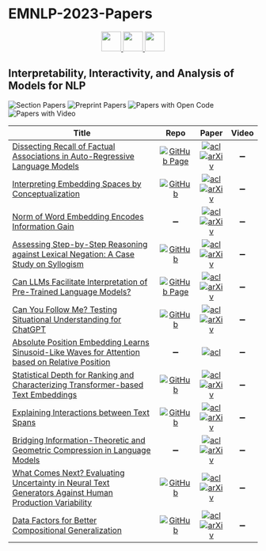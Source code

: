 # EMNLP-2023-Papers

<div align="center">
    <a href="https://github.com/DmitryRyumin/EMNLP-2023-Papers/blob/main/sections/phonology-morphology-and-word-segmentation.md">
        <img src="https://cdn.jsdelivr.net/gh/DmitryRyumin/NewEraAI-Papers@main/images/left.svg" width="40" alt="" />
    </a>
    <a href="https://github.com/DmitryRyumin/EMNLP-2023-Papers/">
        <img src="https://cdn.jsdelivr.net/gh/DmitryRyumin/NewEraAI-Papers@main/images/home.svg" width="40" alt="" />
    </a>
    <a href="https://github.com/DmitryRyumin/EMNLP-2023-Papers/blob/main/sections/language-grounding-to-vision-robotics-and-beyond.md">
        <img src="https://cdn.jsdelivr.net/gh/DmitryRyumin/NewEraAI-Papers@main/images/right.svg" width="40" alt="" />
    </a>
</div>

## Interpretability, Interactivity, and Analysis of Models for NLP

![Section Papers](https://img.shields.io/badge/Section%20Papers-12-42BA16) ![Preprint Papers](https://img.shields.io/badge/Preprint%20Papers-11-b31b1b) ![Papers with Open Code](https://img.shields.io/badge/Papers%20with%20Open%20Code-7-1D7FBF) ![Papers with Video](https://img.shields.io/badge/Papers%20with%20Video-0-FF0000)

<!-- 210, 299 -->
| **Title** | **Repo** | **Paper** | **Video** |
|-----------|:--------:|:---------:|:---------:|
| [Dissecting Recall of Factual Associations in Auto-Regressive Language Models](https://aclanthology.org/2023.emnlp-main.751) | [![GitHub Page](https://img.shields.io/badge/GitHub-Page-159957.svg?style=flat)](https://github.com/google-research/google-research/tree/master/dissecting_factual_predictions) | [![acl](https://img.shields.io/badge/pdf-ACL%20Anthology-CBCBCC.svg)](https://aclanthology.org/2023.emnlp-main.751.pdf) <br /> [![arXiv](https://img.shields.io/badge/arXiv-2304.14767-b31b1b.svg)](http://arxiv.org/abs/2304.14767) | :heavy_minus_sign: |
| [Interpreting Embedding Spaces by Conceptualization](https://aclanthology.org/2023.emnlp-main.106) | [![GitHub](https://img.shields.io/github/stars/adiSimhi/Interpreting-Embedding-Spaces-by-Conceptualization?style=flat)](https://github.com/adiSimhi/Interpreting-Embedding-Spaces-by-Conceptualization) | [![acl](https://img.shields.io/badge/pdf-ACL%20Anthology-CBCBCC.svg)](https://aclanthology.org/2023.emnlp-main.106.pdf) <br /> [![arXiv](https://img.shields.io/badge/arXiv-2209.00445-b31b1b.svg)](http://arxiv.org/abs/2209.00445) | :heavy_minus_sign: |
| [Norm of Word Embedding Encodes Information Gain](https://aclanthology.org/2023.emnlp-main.131) | :heavy_minus_sign: | [![acl](https://img.shields.io/badge/pdf-ACL%20Anthology-CBCBCC.svg)](https://aclanthology.org/2023.emnlp-main.131.pdf) <br /> [![arXiv](https://img.shields.io/badge/arXiv-2212.09663-b31b1b.svg)](http://arxiv.org/abs/2212.09663) | :heavy_minus_sign: |
| [Assessing Step-by-Step Reasoning against Lexical Negation: A Case Study on Syllogism](https://aclanthology.org/2023.emnlp-main.912) | [![GitHub](https://img.shields.io/github/stars/muyo8692/stepbystep-reasoning-vs-negation?style=flat)](https://github.com/muyo8692/stepbystep-reasoning-vs-negation) | [![acl](https://img.shields.io/badge/pdf-ACL%20Anthology-CBCBCC.svg)](https://aclanthology.org/2023.emnlp-main.912.pdf) <br /> [![arXiv](https://img.shields.io/badge/arXiv-2310.14868-b31b1b.svg)](http://arxiv.org/abs/2310.14868) | :heavy_minus_sign: |
| [Can LLMs Facilitate Interpretation of Pre-Trained Language Models?](https://aclanthology.org/2023.emnlp-main.196) | [![GitHub Page](https://img.shields.io/badge/GitHub-Page-159957.svg)](https://neurox.qcri.org/projects/transformers-concept-net/) | [![acl](https://img.shields.io/badge/pdf-ACL%20Anthology-CBCBCC.svg)](https://aclanthology.org/2023.emnlp-main.196.pdf) <br /> [![arXiv](https://img.shields.io/badge/arXiv-2305.13386-b31b1b.svg)](http://arxiv.org/abs/2305.13386) | :heavy_minus_sign: |
| [Can You Follow Me? Testing Situational Understanding for ChatGPT](https://aclanthology.org/2023.emnlp-main.394) | [![GitHub](https://img.shields.io/github/stars/yangalan123/SituationalTesting?style=flat)](https://github.com/yangalan123/SituationalTesting) | [![acl](https://img.shields.io/badge/pdf-ACL%20Anthology-CBCBCC.svg)](https://aclanthology.org/2023.emnlp-main.394.pdf) <br /> [![arXiv](https://img.shields.io/badge/arXiv-2310.16135-b31b1b.svg)](http://arxiv.org/abs/2310.16135) | :heavy_minus_sign: |
| [Absolute Position Embedding Learns Sinusoid-Like Waves for Attention based on Relative Position](https://aclanthology.org/2023.emnlp-main.2) | :heavy_minus_sign: | [![acl](https://img.shields.io/badge/pdf-ACL%20Anthology-CBCBCC.svg)](https://aclanthology.org/2023.emnlp-main.2.pdf) | :heavy_minus_sign: |
| [Statistical Depth for Ranking and Characterizing Transformer-based Text Embeddings](https://aclanthology.org/2023.emnlp-main.596) | [![GitHub](https://img.shields.io/github/stars/pkseeg/tte_depth?style=flat)](https://github.com/pkseeg/tte_depth) | [![acl](https://img.shields.io/badge/pdf-ACL%20Anthology-CBCBCC.svg)](https://aclanthology.org/2023.emnlp-main.596.pdf) <br /> [![arXiv](https://img.shields.io/badge/arXiv-2310.15010-b31b1b.svg)](http://arxiv.org/abs/2310.15010) | :heavy_minus_sign: |
| [Explaining Interactions between Text Spans](https://aclanthology.org/2023.emnlp-main.783) | [![GitHub](https://img.shields.io/github/stars/copenlu/spanex?style=flat)](https://github.com/copenlu/spanex) | [![acl](https://img.shields.io/badge/pdf-ACL%20Anthology-CBCBCC.svg)](https://aclanthology.org/2023.emnlp-main.783.pdf) <br /> [![arXiv](https://img.shields.io/badge/arXiv-2310.13506-b31b1b.svg)](http://arxiv.org/abs/2310.13506) | :heavy_minus_sign: |
| [Bridging Information-Theoretic and Geometric Compression in Language Models](https://aclanthology.org/2023.emnlp-main.762) | :heavy_minus_sign: | [![acl](https://img.shields.io/badge/pdf-ACL%20Anthology-CBCBCC.svg)](https://aclanthology.org/2023.emnlp-main.762.pdf) <br /> [![arXiv](https://img.shields.io/badge/arXiv-2310.13620-b31b1b.svg)](http://arxiv.org/abs/2310.13620) | :heavy_minus_sign: |
| [What Comes Next? Evaluating Uncertainty in Neural Text Generators Against Human Production Variability](https://aclanthology.org/2023.emnlp-main.887) | [![GitHub](https://img.shields.io/github/stars/dmg-illc/nlg-uncertainty-probes?style=flat)](https://github.com/dmg-illc/nlg-uncertainty-probes) | [![acl](https://img.shields.io/badge/pdf-ACL%20Anthology-CBCBCC.svg)](https://aclanthology.org/2023.emnlp-main.887.pdf) <br /> [![arXiv](https://img.shields.io/badge/arXiv-2305.11707-b31b1b.svg)](http://arxiv.org/abs/2305.11707) | :heavy_minus_sign: |
| [Data Factors for Better Compositional Generalization](https://aclanthology.org/2023.emnlp-main.898) | [![GitHub](https://img.shields.io/github/stars/owenzx/data4comp?style=flat)](https://github.com/owenzx/data4comp) | [![acl](https://img.shields.io/badge/pdf-ACL%20Anthology-CBCBCC.svg)](https://aclanthology.org/2023.emnlp-main.898.pdf) <br /> [![arXiv](https://img.shields.io/badge/arXiv-2311.04420-b31b1b.svg)](http://arxiv.org/abs/2311.04420) | :heavy_minus_sign: |
